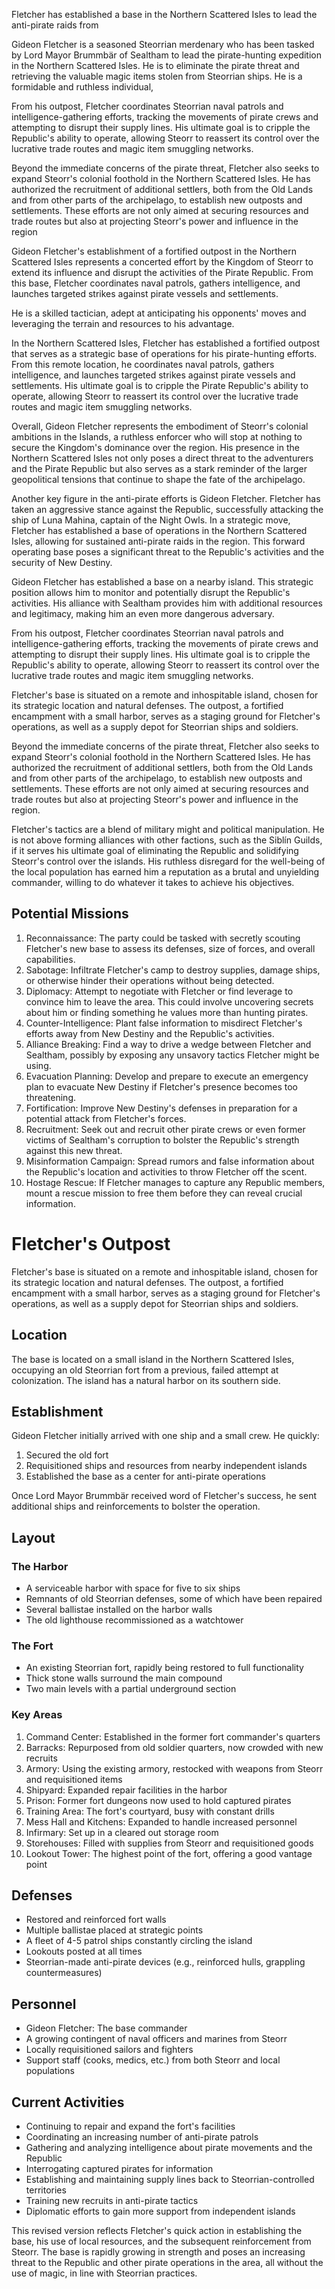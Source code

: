Fletcher has established a base in the Northern Scattered Isles to lead the anti-pirate raids from

Gideon Fletcher is a seasoned Steorrian merdenary who has been tasked by Lord Mayor Brummbär of Sealtham to lead the pirate-hunting expedition in the Northern Scattered Isles. He is to eliminate the pirate threat and retrieving the valuable magic items stolen from Steorrian ships. He is a formidable and ruthless individual,


From his outpost, Fletcher coordinates Steorrian naval patrols and intelligence-gathering efforts, tracking the movements of pirate crews and attempting to disrupt their supply lines. His ultimate goal is to cripple the Republic's ability to operate, allowing Steorr to reassert its control over the lucrative trade routes and magic item smuggling networks.

Beyond the immediate concerns of the pirate threat, Fletcher also seeks to expand Steorr's colonial foothold in the Northern Scattered Isles. He has authorized the recruitment of additional settlers, both from the Old Lands and from other parts of the archipelago, to establish new outposts and settlements. These efforts are not only aimed at securing resources and trade routes but also at projecting Steorr's power and influence in the region


Gideon Fletcher's establishment of a fortified outpost in the Northern Scattered Isles represents a concerted effort by the Kingdom of Steorr to extend its influence and disrupt the activities of the Pirate Republic. From this base, Fletcher coordinates naval patrols, gathers intelligence, and launches targeted strikes against pirate vessels and settlements.


He is a skilled tactician, adept at anticipating his opponents' moves and leveraging the terrain and resources to his advantage.

In the Northern Scattered Isles, Fletcher has established a fortified outpost that serves as a strategic base of operations for his pirate-hunting efforts. From this remote location, he coordinates naval patrols, gathers intelligence, and launches targeted strikes against pirate vessels and settlements. His ultimate goal is to cripple the Pirate Republic's ability to operate, allowing Steorr to reassert its control over the lucrative trade routes and magic item smuggling networks.




Overall, Gideon Fletcher represents the embodiment of Steorr's colonial ambitions in the Islands, a ruthless enforcer who will stop at nothing to secure the Kingdom's dominance over the region. His presence in the Northern Scattered Isles not only poses a direct threat to the adventurers and the Pirate Republic but also serves as a stark reminder of the larger geopolitical tensions that continue to shape the fate of the archipelago.

Another key figure in the anti-pirate efforts is Gideon Fletcher. Fletcher has taken an aggressive stance against the Republic, successfully attacking the ship of Luna Mahina, captain of the Night Owls. In a strategic move, Fletcher has established a base of operations in the Northern Scattered Isles, allowing for sustained anti-pirate raids in the region. This forward operating base poses a significant threat to the Republic's activities and the security of New Destiny.




Gideon Fletcher has established a base on a nearby island. This strategic position allows him to monitor and potentially disrupt the Republic's activities. His alliance with Sealtham provides him with additional resources and legitimacy, making him an even more dangerous adversary.




From his outpost, Fletcher coordinates Steorrian naval patrols and intelligence-gathering efforts, tracking the movements of pirate crews and attempting to disrupt their supply lines. His ultimate goal is to cripple the Republic's ability to operate, allowing Steorr to reassert its control over the lucrative trade routes and magic item smuggling networks.

Fletcher's base is situated on a remote and inhospitable island, chosen for its strategic location and natural defenses. The outpost, a fortified encampment with a small harbor, serves as a staging ground for Fletcher's operations, as well as a supply depot for Steorrian ships and soldiers.




Beyond the immediate concerns of the pirate threat, Fletcher also seeks to expand Steorr's colonial foothold in the Northern Scattered Isles. He has authorized the recruitment of additional settlers, both from the Old Lands and from other parts of the archipelago, to establish new outposts and settlements. These efforts are not only aimed at securing resources and trade routes but also at projecting Steorr's power and influence in the region.

Fletcher's tactics are a blend of military might and political manipulation. He is not above forming alliances with other factions, such as the Siblín Guilds, if it serves his ultimate goal of eliminating the Republic and solidifying Steorr's control over the islands. His ruthless disregard for the well-being of the local population has earned him a reputation as a brutal and unyielding commander, willing to do whatever it takes to achieve his objectives.




## Potential Missions

1. Reconnaissance: The party could be tasked with secretly scouting Fletcher's new base to assess its defenses, size of forces, and overall capabilities.
2. Sabotage: Infiltrate Fletcher's camp to destroy supplies, damage ships, or otherwise hinder their operations without being detected.
3. Diplomacy: Attempt to negotiate with Fletcher or find leverage to convince him to leave the area. This could involve uncovering secrets about him or finding something he values more than hunting pirates.
4. Counter-Intelligence: Plant false information to misdirect Fletcher's efforts away from New Destiny and the Republic's activities.
5. Alliance Breaking: Find a way to drive a wedge between Fletcher and Sealtham, possibly by exposing any unsavory tactics Fletcher might be using.
6. Evacuation Planning: Develop and prepare to execute an emergency plan to evacuate New Destiny if Fletcher's presence becomes too threatening.
7. Fortification: Improve New Destiny's defenses in preparation for a potential attack from Fletcher's forces.
8. Recruitment: Seek out and recruit other pirate crews or even former victims of Sealtham's corruption to bolster the Republic's strength against this new threat.
9. Misinformation Campaign: Spread rumors and false information about the Republic's location and activities to throw Fletcher off the scent.
10. Hostage Rescue: If Fletcher manages to capture any Republic members, mount a rescue mission to free them before they can reveal crucial information.

# Fletcher's Outpost

Fletcher's base is situated on a remote and inhospitable island, chosen for its strategic location and natural defenses. The outpost, a fortified encampment with a small harbor, serves as a staging ground for Fletcher's operations, as well as a supply depot for Steorrian ships and soldiers.

## Location
The base is located on a small island in the Northern Scattered Isles, occupying an old Steorrian fort from a previous, failed attempt at colonization. The island has a natural harbor on its southern side.

## Establishment
Gideon Fletcher initially arrived with one ship and a small crew. He quickly:
1. Secured the old fort
2. Requisitioned ships and resources from nearby independent islands
3. Established the base as a center for anti-pirate operations

Once Lord Mayor Brummbär received word of Fletcher's success, he sent additional ships and reinforcements to bolster the operation.

## Layout

### The Harbor
- A serviceable harbor with space for five to six ships
- Remnants of old Steorrian defenses, some of which have been repaired
- Several ballistae installed on the harbor walls
- The old lighthouse recommissioned as a watchtower

### The Fort
- An existing Steorrian fort, rapidly being restored to full functionality
- Thick stone walls surround the main compound
- Two main levels with a partial underground section

### Key Areas
1. Command Center: Established in the former fort commander's quarters
2. Barracks: Repurposed from old soldier quarters, now crowded with new recruits
3. Armory: Using the existing armory, restocked with weapons from Steorr and requisitioned items
4. Shipyard: Expanded repair facilities in the harbor
5. Prison: Former fort dungeons now used to hold captured pirates
6. Training Area: The fort's courtyard, busy with constant drills
7. Mess Hall and Kitchens: Expanded to handle increased personnel
8. Infirmary: Set up in a cleared out storage room
9. Storehouses: Filled with supplies from Steorr and requisitioned goods
10. Lookout Tower: The highest point of the fort, offering a good vantage point

## Defenses
- Restored and reinforced fort walls
- Multiple ballistae placed at strategic points
- A fleet of 4-5 patrol ships constantly circling the island
- Lookouts posted at all times
- Steorrian-made anti-pirate devices (e.g., reinforced hulls, grappling countermeasures)

## Personnel
- Gideon Fletcher: The base commander
- A growing contingent of naval officers and marines from Steorr
- Locally requisitioned sailors and fighters
- Support staff (cooks, medics, etc.) from both Steorr and local populations

## Current Activities
- Continuing to repair and expand the fort's facilities
- Coordinating an increasing number of anti-pirate patrols
- Gathering and analyzing intelligence about pirate movements and the Republic
- Interrogating captured pirates for information
- Establishing and maintaining supply lines back to Steorrian-controlled territories
- Training new recruits in anti-pirate tactics
- Diplomatic efforts to gain more support from independent islands

This revised version reflects Fletcher's quick action in establishing the base, his use of local resources, and the subsequent reinforcement from Steorr. The base is rapidly growing in strength and poses an increasing threat to the Republic and other pirate operations in the area, all without the use of magic, in line with Steorrian practices.